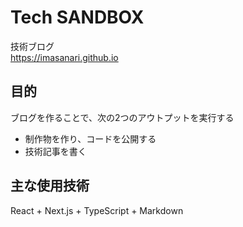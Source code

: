 # Tech SANDBOX

技術ブログ  
https://imasanari.github.io

## 目的

ブログを作ることで、次の2つのアウトプットを実行する

- 制作物を作り、コードを公開する
- 技術記事を書く

## 主な使用技術

React + Next.js + TypeScript + Markdown
